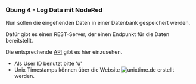 
### Übung 4 - Log Data mit NodeRed

Nun sollen die eingehenden Daten in einer Datenbank gespeichert werden.

Dafür gibt es einen REST-Server, der einen Endpunkt für die Daten bereitstellt.

Die entsprechende [API](https://app.swaggerhub.com/apis/R0bes/IWS-IOT/1.0.0) gibt es hier einzusehen.

* Als User ID benutzt bitte 'u<port>'
* Unix Timestamps können über die Website ![unixtime.de](https://www.unixtime.de/) erstellt werden.

